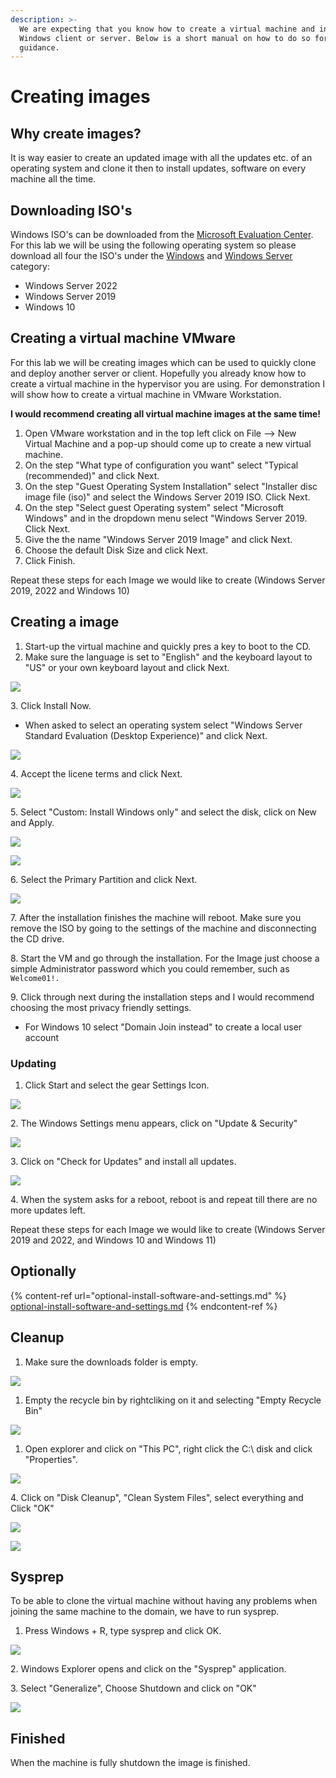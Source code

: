 ```yaml
---
description: >-
  We are expecting that you know how to create a virtual machine and install a
  Windows client or server. Below is a short manual on how to do so for some
  guidance.
---
```


# Creating images

## Why create images?

It is way easier to create an updated image with all the updates etc. of an operating system and clone it then to install updates, software on every machine all the time.

## Downloading ISO's

Windows ISO's can be downloaded from the [Microsoft Evaluation Center](https://www.microsoft.com/en-us/evalcenter/evaluate-windows-server). For this lab we will be using the following operating system so please download all four the ISO's under the [Windows](https://www.microsoft.com/en-us/evalcenter/evaluate-windows) and [Windows Server](https://www.microsoft.com/en-us/evalcenter/evaluate-windows-server) category:

* Windows Server 2022
* Windows Server 2019
* Windows 10

## Creating a virtual machine VMware

For this lab we will be creating images which can be used to quickly clone and deploy another server or client. Hopefully you already know how to create a virtual machine in the hypervisor you are using. For demonstration I will show how to create a virtual machine in VMware Workstation.&#x20;

**I would recommend creating all virtual machine images at the same time!**

1. Open VMware workstation and in the top left click on File --> New Virtual Machine and a pop-up should come up to create a new virtual machine.
2. On the step  "What type of configuration you want" select "Typical (recommended)" and click Next.
3. On the step "Guest Operating System Installation" select "Installer disc image file (iso)" and select the Windows Server 2019 ISO. Click Next.
4. On the step "Select guest Operating system" select "Microsoft Windows" and in the dropdown menu select "Windows Server 2019. Click Next.
5. Give the the name "Windows Server 2019 Image" and click Next.
6. Choose the default Disk Size and click Next.
7. Click Finish.

Repeat these steps for each Image we would like to create (Windows Server 2019, 2022 and Windows 10)

## Creating a image

1. Start-up the virtual machine and quickly pres a key to boot to the CD.
2. Make sure the language is set to "English" and the keyboard layout to "US" or your own keyboard layout and click Next.

![](<../../.gitbook/assets/afbeelding (37).png>)

3\. Click Install Now.

* When asked to select an operating system select "Windows Server Standard Evaluation (Desktop Experience)" and click Next.

![](<../../.gitbook/assets/afbeelding (57).png>)

4\. Accept the licene terms and click Next.

![](<../../.gitbook/assets/afbeelding (65).png>)

5\. Select "Custom: Install Windows only" and select the disk, click on New and Apply.

![](<../../.gitbook/assets/afbeelding (82).png>)

![](<../../.gitbook/assets/afbeelding (8).png>)

6\. Select the Primary Partition and click Next.

![](<../../.gitbook/assets/afbeelding (21).png>)

7\. After the installation finishes the machine will reboot. Make sure you remove the ISO by going to the settings of the machine and disconnecting the CD drive.

8\. Start the VM and go through the installation. For the Image just choose a simple Administrator password which you could remember, such as `Welcome01!.`

9\. Click through next during the installation steps and I would recommend choosing the most privacy friendly settings.

* For Windows 10 select "Domain Join instead" to create a local user account

### Updating

1. Click Start and select the gear Settings Icon.

![](<../../.gitbook/assets/image (27).png>)

2\. The Windows Settings menu appears, click on "Update & Security"

![](<../../.gitbook/assets/image (26).png>)

3\. Click on "Check for Updates" and install all updates.

![](<../../.gitbook/assets/image (49).png>)

4\. When the system asks for a reboot, reboot is and repeat till there are no more updates left.

Repeat these steps for each Image we would like to create (Windows Server 2019 and 2022, and Windows 10 and Windows 11)

## Optionally

{% content-ref url="optional-install-software-and-settings.md" %}
[optional-install-software-and-settings.md](optional-install-software-and-settings.md)
{% endcontent-ref %}

## Cleanup

1. Make sure the downloads folder is empty.

![](<../../.gitbook/assets/image (58).png>)

1. Empty the recycle bin by rightcliking on it and selecting "Empty Recycle Bin"

![](<../../.gitbook/assets/image (44).png>)

1. Open explorer and click on "This PC", right click the C:\ disk and click "Properties".

![](<../../.gitbook/assets/image (10).png>)

4\. Click on "Disk Cleanup", "Clean System Files", select everything and Click "OK"

![](<../../.gitbook/assets/image (56).png>)

![](<../../.gitbook/assets/image (62).png>)

## Sysprep

To be able to clone the virtual machine without having any problems when joining the same machine to the domain, we have to run sysprep.

1. Press Windows + R, type sysprep and click OK.

![](<../../.gitbook/assets/image (19).png>)

2\. Windows Explorer opens and click on the "Sysprep" application.

3\. Select "Generalize", Choose Shutdown and click on "OK"

![](<../../.gitbook/assets/image (18).png>)

## Finished

When the machine is fully shutdown the image is finished.

&#x20;
